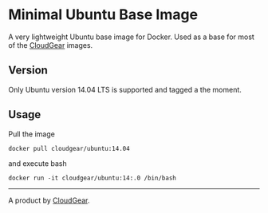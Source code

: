 # Minimal Ubuntu Base Image

A very lightweight Ubuntu base image for Docker. Used as a base for most of the [CloudGear](https://github.com/cloudgear-images) images.

## Version

Only Ubuntu version 14.04 LTS is supported and tagged a the moment.

## Usage

Pull the image

    docker pull cloudgear/ubuntu:14.04

and execute bash

    docker run -it cloudgear/ubuntu:14:.0 /bin/bash


----

A product by [CloudGear](https://www.cloudgear.net).
